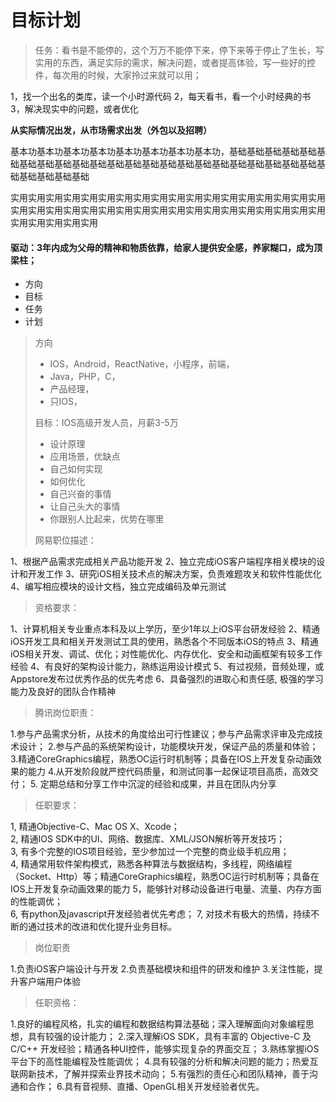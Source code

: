 # 目标计划



> 任务：看书是不能停的，这个万万不能停下来，停下来等于停止了生长，写实用的东西，满足实际的需求，解决问题，或者提高体验，写一些好的控件，每次用的时候，大家拎过来就可以用；

1，找一个出名的类库，读一个小时源代码 2，每天看书，看一个小时经典的书 3，解决现实中的问题，或者优化

**从实际情况出发，从市场需求出发（外包以及招聘）**

基本功基本功基本功基本功基本功基本功基本功基本功，基础基础基础基础基础基础基础基础基础基础基础基础基础基础基础基础基础基础基础基础基础基础基础基础基础基础基础基础

实用实用实用实用实用实用实用实用实用实用实用实用实用实用实用实用实用实用实用实用实用实用实用实用实用实用实用实用实用实用实用实用实用实用实用实用实用实用实用实用实用

#### 驱动：3年内成为父母的精神和物质依靠，给家人提供安全感，养家糊口，成为顶梁柱；

* 方向
* 目标
* 任务
* 计划

> 方向
>
> * IOS，Android，ReactNative，小程序，前端，
> * Java，PHP，C，
> * 产品经理，
> * 只IOS，
>
> 目标：IOS高级开发人员，月薪3-5万
>
> * 设计原理
> * 应用场景，优缺点
> * 自己如何实现
> * 如何优化
> * 自己兴奋的事情
> * 让自己头大的事情
> * 你跟别人比起来，优势在哪里
>
> 网易职位描述：

1、根据产品需求完成相关产品功能开发 2、独立完成iOS客户端程序相关模块的设计和开发工作 3、研究iOS相关技术点的解决方案，负责难题攻关和软件性能优化 4、编写相应模块的设计文档，独立完成编码及单元测试

> 资格要求：

1、计算机相关专业重点本科及以上学历，至少1年以上iOS平台研发经验 2、精通iOS开发工具和相关开发测试工具的使用，熟悉各个不同版本iOS的特点 3、精通iOS相关开发、调试、优化；对性能优化、内存优化、安全和动画框架有较多工作经验 4、有良好的架构设计能力，熟练运用设计模式 5、有过视频，音频处理，或Appstore发布过优秀作品的优先考虑 6、具备强烈的进取心和责任感, 极强的学习能力及良好的团队合作精神

> 腾讯岗位职责：

1.参与产品需求分析，从技术的角度给出可行性建议；参与产品需求评审及完成技术设计； 2.参与产品的系统架构设计，功能模块开发，保证产品的质量和体验； 3.精通CoreGraphics编程，熟悉OC运行时机制等；具备在IOS上开发复杂动画效果的能力 4.从开发阶段就严控代码质量，和测试同事一起保证项目高质，高效交付； 5. 定期总结和分享工作中沉淀的经验和成果，并且在团队内分享

> 任职要求：

1, 精通Objective-C、Mac OS X、Xcode；  
2, 精通IOS SDK中的UI、网络、数据库、XML/JSON解析等开发技巧；  
3, 有多个完整的IOS项目经验，至少参加过一个完整的商业级手机应用；  
4, 精通常用软件架构模式，熟悉各种算法与数据结构，多线程，网络编程（Socket、Http）等；精通CoreGraphics编程，熟悉OC运行时机制等；具备在IOS上开发复杂动画效果的能力 5，能够针对移动设备进行电量、流量、内存方面的性能调优；  
6, 有python及javascript开发经验者优先考虑； 7, 对技术有极大的热情，持续不断的通过技术的改进和优化提升业务目标。

> 岗位职责

1.负责iOS客户端设计与开发 2.负责基础模块和组件的研发和维护 3.关注性能，提升客户端用户体验

> 任职资格：

1.良好的编程风格，扎实的编程和数据结构算法基础；深入理解面向对象编程思想，具有较强的设计能力； 2.深入理解iOS SDK，具有丰富的 Objective-C 及 C/C++ 开发经验；精通各种UI控件，能够实现复杂的界面交互； 3.熟练掌握iOS平台下的高性能编程及性能调优； 4.具有较强的分析和解决问题的能力；热爱互联网新技术，了解并探索业界技术动向； 5.有强烈的责任心和团队精神，善于沟通和合作； 6.具有音视频、直播、OpenGL相关开发经验者优先。

